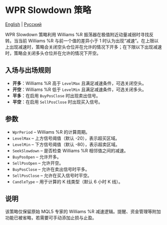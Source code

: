 # WPR Slowdown 策略
[English](README.md) | [Русский](README_ru.md)

WPR Slowdown 策略利用 Williams %R 振荡器在极值附近动量减弱时寻找反转。当当前 Williams %R 与前一个值的差异小于 1 时认为出现“减速”。在上限以上出现减速时，策略会关闭空头仓位并在允许的情况下开多；在下限以下出现减速时，策略会关闭多头仓位并在允许的情况下开空。

## 入场与出场规则
- **开多**：Williams %R 高于 `LevelMax` 且满足减速条件，可选关闭空头。
- **开空**：Williams %R 低于 `LevelMin` 且满足减速条件，可选关闭多头。
- **平多**：在启用 `BuyPosClose` 时出现卖出信号。
- **平空**：在启用 `SellPosClose` 时出现买入信号。

## 参数
- `WprPeriod` – Williams %R 的计算周期。
- `LevelMax` – 上方信号阈值（默认 -20），表示超买区域。
- `LevelMin` – 下方信号阈值（默认 -80），表示超卖区域。
- `SeekSlowdown` – 是否检查 Williams %R 相邻值之间的减速。
- `BuyPosOpen` – 允许开多。
- `SellPosOpen` – 允许开空。
- `BuyPosClose` – 允许在卖出信号时平多。
- `SellPosClose` – 允许在买入信号时平空。
- `CandleType` – 用于计算的 K 线类型（默认 6 小时 K 线）。

## 说明
该策略仅保留原始 MQL5 专家的 Williams %R 减速逻辑。提醒、资金管理等附加功能已被省略，若需要可手动添加止损与止盈。
